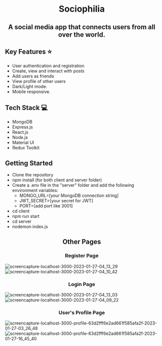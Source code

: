 <h1 align="center">Sociophilia</h1>

<h2 align="center"> A social media app that connects users from all over the world.</h2>


## Key Features ⭐

- User authentication and registration
- Create, view and interact with posts
- Add users as friends
- View profile of other users
- Dark/Light mode.
- Mobile responsive.

## Tech Stack 💻

- MongoDB
- Express.js
- React.js
- Node.js
- Material UI
- Redux Toolkit

## Getting Started

- Clone the repository
- npm install (for both client and server folder)
- Create a .env file in the "server" folder and add the following environment variables:
  - MONGO_URL=[your MongoDB connection string]
  - JWT_SECRET=[your secret for JWT]
  - PORT=[add port like 3001]
- cd client
- npm run start
- cd server
- nodemon index.js

<h2 align="center">Other Pages</h2>

<h3 align="center">Register Page </h3>

![screencapture-localhost-3000-2023-01-27-04_13_29](https://user-images.githubusercontent.com/82048235/215125493-81cd47fb-cae4-404d-a0cb-68143d800ced.png)
![screencapture-localhost-3000-2023-01-27-04_10_42](https://user-images.githubusercontent.com/82048235/215125541-5507d3c6-b74a-42e4-a7b4-1757d947ddbc.png)

<h3 align="center">Login Page </h3>

![screencapture-localhost-3000-2023-01-27-04_13_03](https://user-images.githubusercontent.com/82048235/215125892-72f45be0-f2ee-439f-957e-04f5a0c95c3b.png)
![screencapture-localhost-3000-2023-01-27-04_09_22](https://user-images.githubusercontent.com/82048235/215125917-448e45ee-ba97-4d92-ab3d-92aa44721876.png)

<h3 align="center">User's Profile Page </h3>

![screencapture-localhost-3000-profile-63d2fff6e2ad661f585afa2f-2023-01-27-03_26_48](https://user-images.githubusercontent.com/82048235/215127261-52e1c223-3cf3-4fc5-b80c-c192b516d4c4.png)
![screencapture-localhost-3000-profile-63d2fff6e2ad661f585afa2f-2023-01-27-16_45_40](https://user-images.githubusercontent.com/82048235/215128189-c9d1254e-304b-458f-b29f-565dd42c1d44.png)

